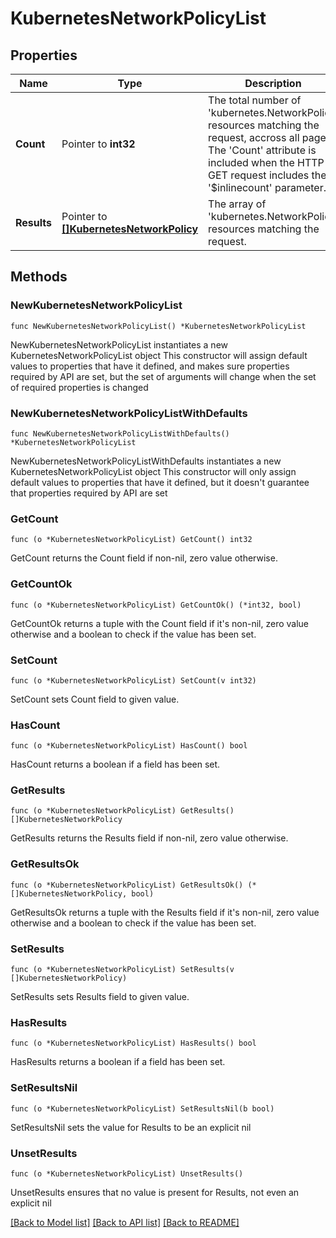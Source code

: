 # KubernetesNetworkPolicyList

## Properties

Name | Type | Description | Notes
------------ | ------------- | ------------- | -------------
**Count** | Pointer to **int32** | The total number of &#39;kubernetes.NetworkPolicy&#39; resources matching the request, accross all pages. The &#39;Count&#39; attribute is included when the HTTP GET request includes the &#39;$inlinecount&#39; parameter. | [optional] 
**Results** | Pointer to [**[]KubernetesNetworkPolicy**](kubernetes.NetworkPolicy.md) | The array of &#39;kubernetes.NetworkPolicy&#39; resources matching the request. | [optional] 

## Methods

### NewKubernetesNetworkPolicyList

`func NewKubernetesNetworkPolicyList() *KubernetesNetworkPolicyList`

NewKubernetesNetworkPolicyList instantiates a new KubernetesNetworkPolicyList object
This constructor will assign default values to properties that have it defined,
and makes sure properties required by API are set, but the set of arguments
will change when the set of required properties is changed

### NewKubernetesNetworkPolicyListWithDefaults

`func NewKubernetesNetworkPolicyListWithDefaults() *KubernetesNetworkPolicyList`

NewKubernetesNetworkPolicyListWithDefaults instantiates a new KubernetesNetworkPolicyList object
This constructor will only assign default values to properties that have it defined,
but it doesn't guarantee that properties required by API are set

### GetCount

`func (o *KubernetesNetworkPolicyList) GetCount() int32`

GetCount returns the Count field if non-nil, zero value otherwise.

### GetCountOk

`func (o *KubernetesNetworkPolicyList) GetCountOk() (*int32, bool)`

GetCountOk returns a tuple with the Count field if it's non-nil, zero value otherwise
and a boolean to check if the value has been set.

### SetCount

`func (o *KubernetesNetworkPolicyList) SetCount(v int32)`

SetCount sets Count field to given value.

### HasCount

`func (o *KubernetesNetworkPolicyList) HasCount() bool`

HasCount returns a boolean if a field has been set.

### GetResults

`func (o *KubernetesNetworkPolicyList) GetResults() []KubernetesNetworkPolicy`

GetResults returns the Results field if non-nil, zero value otherwise.

### GetResultsOk

`func (o *KubernetesNetworkPolicyList) GetResultsOk() (*[]KubernetesNetworkPolicy, bool)`

GetResultsOk returns a tuple with the Results field if it's non-nil, zero value otherwise
and a boolean to check if the value has been set.

### SetResults

`func (o *KubernetesNetworkPolicyList) SetResults(v []KubernetesNetworkPolicy)`

SetResults sets Results field to given value.

### HasResults

`func (o *KubernetesNetworkPolicyList) HasResults() bool`

HasResults returns a boolean if a field has been set.

### SetResultsNil

`func (o *KubernetesNetworkPolicyList) SetResultsNil(b bool)`

 SetResultsNil sets the value for Results to be an explicit nil

### UnsetResults
`func (o *KubernetesNetworkPolicyList) UnsetResults()`

UnsetResults ensures that no value is present for Results, not even an explicit nil

[[Back to Model list]](../README.md#documentation-for-models) [[Back to API list]](../README.md#documentation-for-api-endpoints) [[Back to README]](../README.md)


